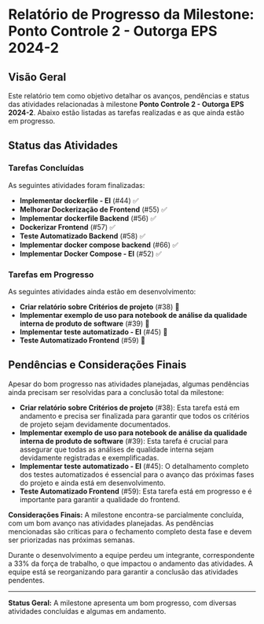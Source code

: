 # Relatório de Progresso da Milestone: Ponto Controle 2 - Outorga EPS 2024-2

## Visão Geral
Este relatório tem como objetivo detalhar os avanços, pendências e status das atividades relacionadas à milestone **Ponto Controle 2 - Outorga EPS 2024-2**. Abaixo estão listadas as tarefas realizadas e as que ainda estão em progresso.

## Status das Atividades

### Tarefas Concluídas
As seguintes atividades foram finalizadas:

- **Implementar dockerfile - EI** (#44) ✅
- **Melhorar Dockerização de Frontend** (#55) ✅
- **Implementar dockerfile Backend** (#56) ✅
- **Dockerizar Frontend** (#57) ✅
- **Teste Automatizado Backend** (#58) ✅
- **Implementar docker compose backend** (#66) ✅
- **Implementar Docker Compose - EI** (#52) ✅

### Tarefas em Progresso
As seguintes atividades ainda estão em desenvolvimento:

- **Criar relatório sobre Critérios de projeto** (#38) 🚧
- **Implementar exemplo de uso para notebook de análise da qualidade interna de produto de software** (#39) 🚧
- **Implementar teste automatizado - EI** (#45) 🚧
- **Teste Automatizado Frontend** (#59) 🚧

## Pendências e Considerações Finais
Apesar do bom progresso nas atividades planejadas, algumas pendências ainda precisam ser resolvidas para a conclusão total da milestone:

- **Criar relatório sobre Critérios de projeto** (#38): Esta tarefa está em andamento e precisa ser finalizada para garantir que todos os critérios de projeto sejam devidamente documentados.
- **Implementar exemplo de uso para notebook de análise da qualidade interna de produto de software** (#39): Esta tarefa é crucial para assegurar que todas as análises de qualidade interna sejam devidamente registradas e exemplificadas.
- **Implementar teste automatizado - EI** (#45): O detalhamento completo dos testes automatizados é essencial para o avanço das próximas fases do projeto e ainda está em desenvolvimento.
- **Teste Automatizado Frontend** (#59): Esta tarefa está em progresso e é importante para garantir a qualidade do frontend.

**Considerações Finais:** A milestone encontra-se parcialmente concluída, com um bom avanço nas atividades planejadas. As pendências mencionadas são críticas para o fechamento completo desta fase e devem ser priorizadas nas próximas semanas.

Durante o desenvolvimento a equipe perdeu um integrante, correspondente a 33% da força de trabalho, o que impactou o andamento das atividades. A equipe está se reorganizando para garantir a conclusão das atividades pendentes.

---
**Status Geral:** A milestone apresenta um bom progresso, com diversas atividades concluídas e algumas em andamento.

